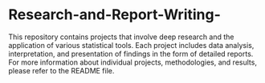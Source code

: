# Research-and-Report-Writing-
This repository contains projects that involve deep research and the application of various statistical tools. Each project includes data analysis, interpretation, and presentation of findings in the form of detailed reports.  For more information about individual projects, methodologies, and results, please refer to the README file.
